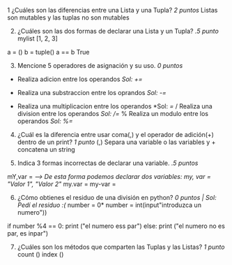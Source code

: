 1 ¿Cuáles son las diferencias entre una Lista y una Tupla?     *2 puntos*
Listas son mutables y las tuplas no son mutables
 
 
2. ¿Cuáles son las dos formas de declarar una Lista y un Tupla?  *.5 punto*
mylist [1, 2, 3]
 
a = ()
b = tuple()
a == b
True
 
 
3. Mencione 5 operadores de asignación y su uso.   *0 puntos* 
+ Realiza adicion entre los operandos   *Sol: +=*
- Realiza una substraccion entre los oprandos   *Sol: -=*
* Realiza una multiplicacion entre los operandos    *Sol: *=*
/ Realiza una division entre los operandos  *Sol: /=*
% Realiza un modulo entre los operandos        *Sol: %=*
 
4. ¿Cuál es la diferencia entre usar coma(,) y el operador de adición(+) dentro de un print?   *1 punto*
(,) Separa una variable o las variables y + concatena un string
 
5. Indica 3 formas incorrectas de declarar una variable.   *.5 puntos*
 
mY,var =   *--> De esta forma podemos declarar dos variables: my, var = "Valor 1", "Valor 2"*
my.var =
my-var =
 
6. ¿Cómo obtienes el residuo de una división en python?    *0 puntos | Sol: Pedí el residuo :(*
number = 0*
number = int(input"introduzca un numero"))
 
if number %4 == 0:
   print ("el numero ess par")
   else:
       print ("el numero no es par, es inpar")
 
7. ¿Cuáles son los métodos que comparten las Tuplas y las Listas?   *1 punto*
count ()
index ()